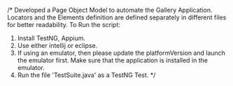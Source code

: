 /* 
Developed a Page Object Model to automate the Gallery Application.
Locators and the Elements definition are defined separately in different files for better readability.
To Run the script:
1. Install TestNG, Appium.
2. Use either intellij or eclipse.
3. If using an emulator, then please update the platformVersion and launch the emulator first. Make sure that the application is installed in the emulator.
3. Run the file 'TestSuite.java' as a TestNG Test.
*/
